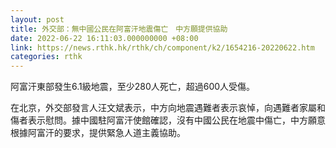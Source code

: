 ```yaml
---
layout: post
title: 外交部：無中國公民在阿富汗地震傷亡　中方願提供協助
date: 2022-06-22 16:11:03.000000000 +08:00
link: https://news.rthk.hk/rthk/ch/component/k2/1654216-20220622.htm
categories: rthk
---
```


阿富汗東部發生6.1級地震，至少280人死亡，超過600人受傷。

在北京，外交部發言人汪文斌表示，中方向地震遇難者表示哀悼，向遇難者家屬和傷者表示慰問。據中國駐阿富汗使館確認，沒有中國公民在地震中傷亡，中方願意根據阿富汗的要求，提供緊急人道主義協助。
